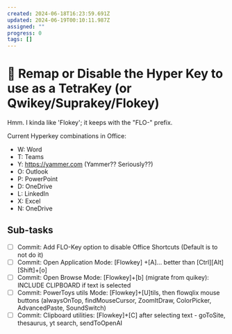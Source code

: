 ```yaml
---
created: 2024-06-18T16:23:59.691Z
updated: 2024-06-19T00:10:11.987Z
assigned: ""
progress: 0
tags: []
---
```


# 🚧 Remap or Disable the Hyper Key to use as a TetraKey (or Qwikey/Suprakey/Flokey)

Hmm. I kinda like 'Flokey'; it keeps with the "FLO-" prefix.

Current Hyperkey combinations in Office:
- W: Word
- T:  Teams
- Y:  https://yammer.com  (Yammer?? Seriously??)
- O: Outlook
- P: PowerPoint
- D: OneDrive
- L: LinkedIn
- X: Excel
- N: OneDrive

## Sub-tasks

- [ ] Commit: Add FLO-Key option to disable Office Shortcuts (Default is to not do it)
- [ ] Commit: Open Application Mode: [Flowkey] +[A]... better than [Ctrl][Alt][Shift]+[o]
- [ ] Commit: Open Browse Mode: [Flowkey]+[b]  (migrate from quikey): INCLUDE CLIPBOARD if text is selected
- [ ] Commit: PowerToys utils Mode: [Flowkey]+[U]tils, then flowqlix mouse buttons (alwaysOnTop, findMouseCursor, ZoomItDraw, ColorPicker, AdvancedPaste, SoundSwitch)
- [ ] Commit: Clipboard utilities: [Flowkey]+[C] after selecting text - goToSite, thesaurus, yt search, sendToOpenAI
